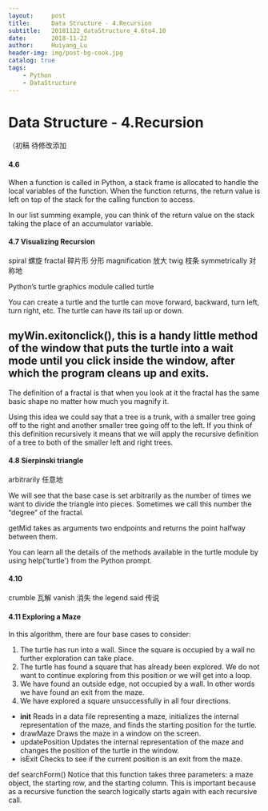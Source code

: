 ```yaml
---
layout:     post
title:      Data Structure - 4.Recursion
subtitle:   20181122_dataStructure_4.6to4.10
date:       2018-11-22
author:     Huiyang_Lu
header-img: img/post-bg-cook.jpg
catalog: true
tags:
    - Python
    - DataStructure
---
```

# Data Structure - 4.Recursion
（初稿 待修改添加
#### 4.6

When a function is called in Python, a stack frame is allocated to handle the local variables of the function. When the function returns, the return value is left on top of the stack for the calling function to access.

In our list summing example, you can think of the return value on the stack taking the place of an accumulator variable.

#### 4.7  Visualizing Recursion
spiral 螺旋
fractal 碎片形 分形
magnification 放大
twig 枝条
symmetrically 对称地

Python’s turtle graphics module called turtle

You can create a turtle and the turtle can move forward, backward, turn left, turn right, etc. The turtle can have its tail up or down. 

myWin.exitonclick(), this is a handy little method of the window that puts the turtle into a wait mode until you click inside the window, after which the program cleans up and exits.
---
The definition of a fractal is that when you look at it the fractal has the same basic shape no matter how much you magnify it. 

Using this idea we could say that a tree is a trunk, with a smaller tree going off to the right and another smaller tree going off to the left. If you think of this definition recursively it means that we will apply the recursive definition of a tree to both of the smaller left and right trees.

#### 4.8 Sierpinski triangle

arbitrarily 任意地

We will see that the base case is set arbitrarily as the number of times we want to divide the triangle into pieces. Sometimes we call this number the “degree” of the fractal. 

getMid takes as arguments two endpoints and returns the point halfway between them.

You can learn all the details of the methods available in the turtle module by using help('turtle') from the Python prompt.

#### 4.10
crumble 瓦解 
vanish 消失
the legend said 传说

#### 4.11 Exploring a Maze

In this algorithm, there are four base cases to consider:
1. The turtle has run into a wall. Since the square is occupied by a wall no further exploration can take place.
2. The turtle has found a square that has already been explored. We do not want to continue exploring from this position or we will get into a loop.
3. We have found an outside edge, not occupied by a wall. In other words we have found an exit from the maze.
4. We have explored a square unsuccessfully in all four directions.

* __init__ Reads in a data file representing a maze, initializes the internal representation of the maze, and finds the starting position for the turtle.
* drawMaze Draws the maze in a window on the screen.
* updatePosition Updates the internal representation of the maze and changes the position of the turtle in the window.
* isExit Checks to see if the current position is an exit from the maze.

def searchForm()
Notice that this function takes three parameters: a maze object, the starting row, and the starting column. This is important because as a recursive function the search logically starts again with each recursive call.